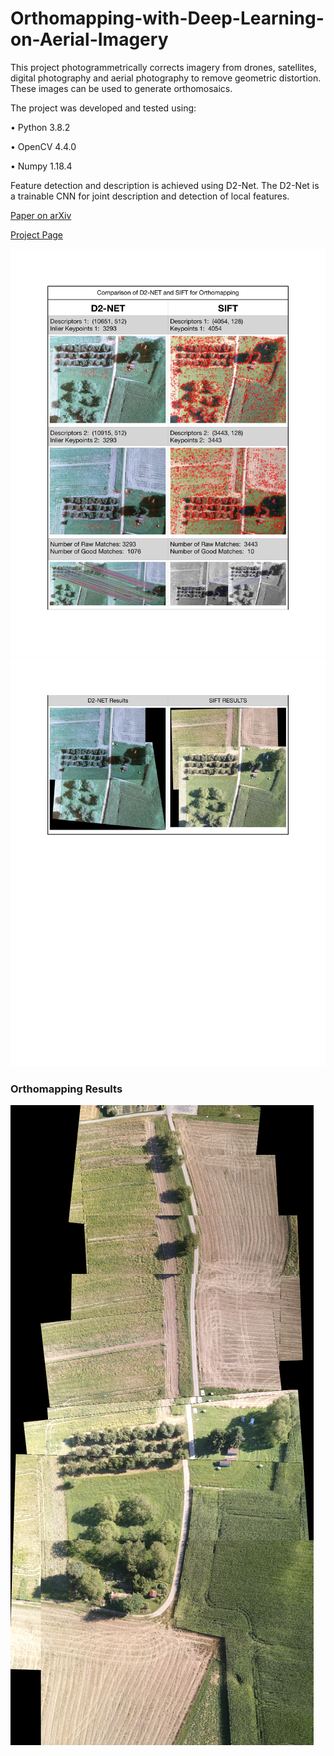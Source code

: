 # Orthomapping-with-Deep-Learning-on-Aerial-Imagery

This project photogrammetrically corrects imagery from drones, satellites, digital photography and aerial photography to remove geometric distortion. These images can be used to generate orthomosaics.

The project was developed and tested using: 

• Python 3.8.2

• OpenCV 4.4.0

• Numpy 1.18.4

Feature detection and description is achieved using D2-Net. The D2-Net is a trainable CNN for joint description and detection of local features.

[Paper on arXiv](https://arxiv.org/abs/1905.03561)

[Project Page](https://dsmn.ml/publications/d2-net.html)


![](https://github.com/ArunLukeDsouza/Orthomapping-with-Deep-Learning-on-Aerial-Imagery/blob/main/Images/Comparison_1.jpg)
![](https://github.com/ArunLukeDsouza/Orthomapping-with-Deep-Learning-on-Aerial-Imagery/blob/main/Images/Comparison_2.jpg)
### Orthomapping Results
![](https://github.com/ArunLukeDsouza/Orthomapping-with-Deep-Learning-on-Aerial-Imagery/blob/main/Images/Orthomosaic_result.png)


